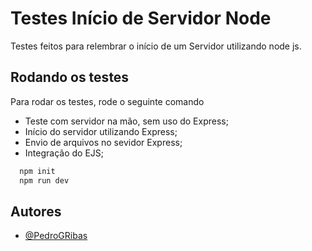 
# Testes Início de Servidor Node

Testes feitos para relembrar o início de um Servidor utilizando node js.


## Rodando os testes

Para rodar os testes, rode o seguinte comando

- Teste com servidor na mão, sem uso do Express;
- Início do servidor utilizando Express;
- Envio de arquivos no sevidor Express;
- Integração do EJS;

```bash
  npm init
  npm run dev
```


## Autores

- [@PedroGRibas](https://www.github.com/PedroGRibas)

